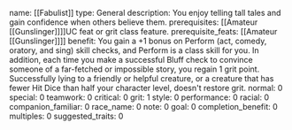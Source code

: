name: [[Fabulist]]
type: General
description: You enjoy telling tall tales and gain confidence when others believe them.
prerequisites: [[Amateur [[Gunslinger]]]]UC feat or grit class feature.
prerequisite_feats: [[Amateur [[Gunslinger]]]]
benefit: You gain a +1 bonus on Perform (act, comedy, oratory, and sing) skill checks, and Perform is a class skill for you. In addition, each time you make a successful Bluff check to convince someone of a far-fetched or impossible story, you regain 1 grit point. Successfully lying to a friendly or helpful creature, or a creature that has fewer Hit Dice than half your character level, doesn't restore grit.
normal: 0
special: 0
teamwork: 0
critical: 0
grit: 1
style: 0
performance: 0
racial: 0
companion_familiar: 0
race_name: 0
note: 0
goal: 0
completion_benefit: 0
multiples: 0
suggested_traits: 0
